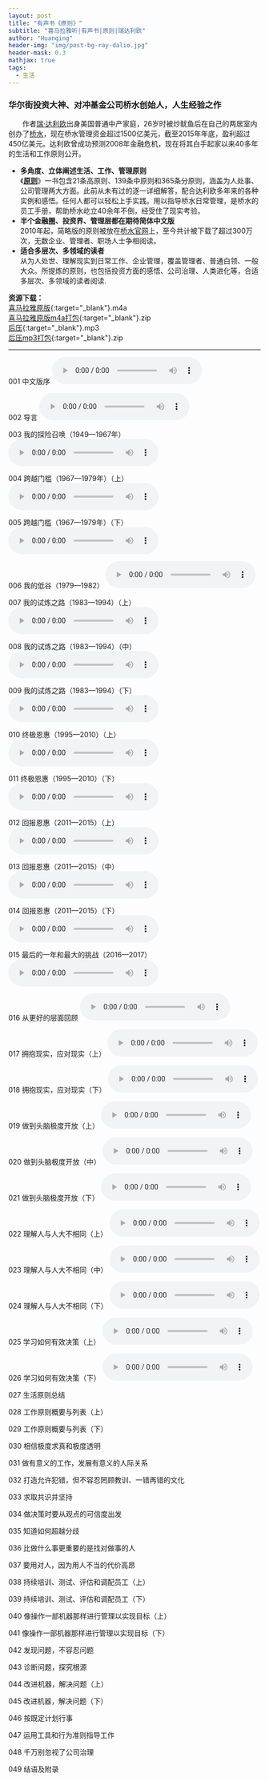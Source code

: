 ```yaml
---
layout: post
title: "有声书《原则》"
subtitle: "喜马拉雅听|有声书|原则|瑞达利欧"
author: "Huanqing"
header-img: "img/post-bg-ray-dalio.jpg"
header-mask: 0.3
mathjax: true
tags:
  - 生活
---
```


### 华尔街投资大神、对冲基金公司桥水创始人，人生经验之作  
　　作者[瑞·达利欧](https://en.wikipedia.org/wiki/Ray_Dalio)出身美国普通中产家庭，26岁时被炒鱿鱼后在自己的两居室内创办了[桥水](https://en.wikipedia.org/wiki/Bridgewater_Associates)，现在桥水管理资金超过1500亿美元，截至2015年年底，盈利超过450亿美元。达利欧曾成功预测2008年金融危机，现在将其白手起家以来40多年的生活和工作原则公开。

- **多角度、立体阐述生活、工作、管理原则**  
《**[原则](https://www.principles.com/)**》一书包含21条高原则、139条中原则和365条分原则，涵盖为人处事、公司管理两大方面。此前从未有过的逐一详细解答，配合达利欧多年来的各种实例和感悟。任何人都可以轻松上手实践。用以指导桥水日常管理，是桥水的员工手册，帮助桥水屹立40余年不倒，经受住了现实考验。
- **半个金融圈、投资界、管理层都在期待简体中文版**  
2010年起，简略版的原则被放在[桥水官网](https://www.bridgewater.com/)上，至今共计被下载了超过300万次，无数企业、管理者、职场人士争相阅读。
- **适合多层次、多领域的读者**  
从为人处世、理解现实到日常工作、企业管理，覆盖管理者、普通白领、一般大众。所提炼的原则，也包括投资方面的感悟、公司治理、人类进化等，合适多层次、多领域的读者阅读.   

**资源下载：**  
[喜马拉雅原版](https://eduinhk-my.sharepoint.com/:f:/g/personal/huanqing_eduinhk_onmicrosoft_com/EvSBUimSgqNGjQeO9rMe3rEB3SE9EUyodImlXOlzeL7U4A?e=fEvwem){:target="_blank"}.m4a  
[喜马拉雅原版m4a打包](https://onedrive.gimhoy.com/sharepoint/aHR0cHM6Ly9lZHVpbmhrLW15LnNoYXJlcG9pbnQuY29tLzp1Oi9nL3BlcnNvbmFsL2h1YW5xaW5nX2VkdWluaGtfb25taWNyb3NvZnRfY29tL0VmMmRGVFNSU0poUHNneGduMXFwb1pZQnVrZVlUVk14dVZSZGc5cUhuVVRnQ3c/ZT1YZGFIaGY=.zip){:target="_blank"}.zip  
[后压](https://eduinhk-my.sharepoint.com/:f:/g/personal/huanqing_eduinhk_onmicrosoft_com/Eqz8fW0pNjxCj43Teg39cEcBU9kjhdO5ottD2PYMMK3Zww?e=Vu2f3s){:target="_blank"}.mp3  
[后压mp3打包](https://onedrive.gimhoy.com/sharepoint/aHR0cHM6Ly9lZHVpbmhrLW15LnNoYXJlcG9pbnQuY29tLzp1Oi9nL3BlcnNvbmFsL2h1YW5xaW5nX2VkdWluaGtfb25taWNyb3NvZnRfY29tL0VXcWlEckJ2a05CTXI5RlJDbE9vY1RRQmRFbVZCQ3VEblJ1MlVwR3lYMjFTWlE/ZT1XeUJNY3A=.mp3){:target="_blank"}.zip  

------


001 中文版序
<audio src="https://onedrive.gimhoy.com/sharepoint/aHR0cHM6Ly9lZHVpbmhrLW15LnNoYXJlcG9pbnQuY29tLzp1Oi9nL3BlcnNvbmFsL2h1YW5xaW5nX2VkdWluaGtfb25taWNyb3NvZnRfY29tL0VjVExoR1hMdDNkQXZyTWpxeXBSamRzQnRaRF9WUXM2SmxxTEt3VnNXUUVOd0E/ZT1tbGV0NWw=.mp3" controls="controls">
Your browser does not support the audio tag.
</audio> 


002 导言
<audio src="https://onedrive.gimhoy.com/sharepoint/aHR0cHM6Ly9lZHVpbmhrLW15LnNoYXJlcG9pbnQuY29tLzp1Oi9nL3BlcnNvbmFsL2h1YW5xaW5nX2VkdWluaGtfb25taWNyb3NvZnRfY29tL0VhVzBUS0dlVXk1TW5odmJva3FFb1A4QnRnWkVMdFIxNHBfcm9qVGhMSWdwV1E/ZT1VbmxBblc=.mp3" controls="controls">
Your browser does not support the audio tag.
</audio> 


003 我的探险召唤（1949—1967年）
<audio src="https://onedrive.gimhoy.com/sharepoint/aHR0cHM6Ly9lZHVpbmhrLW15LnNoYXJlcG9pbnQuY29tLzp1Oi9nL3BlcnNvbmFsL2h1YW5xaW5nX2VkdWluaGtfb25taWNyb3NvZnRfY29tL0VWUmFpWDdydERwQmpMSTAwMFJHaTdFQmk3dkxVaE85eEVQVjVYSFJBVkJqeVE/ZT1RczNuZ3Q=.mp3" controls="controls">
Your browser does not support the audio tag.
</audio> 


004 跨越门槛（1967—1979年）（上）
<audio src="https://onedrive.gimhoy.com/sharepoint/aHR0cHM6Ly9lZHVpbmhrLW15LnNoYXJlcG9pbnQuY29tLzp1Oi9nL3BlcnNvbmFsL2h1YW5xaW5nX2VkdWluaGtfb25taWNyb3NvZnRfY29tL0VRRlhjcGZ1cXJsR3R1cDRRWXNjTF9FQkVwb3ZWbGNQUlh0eVFPRmxKUkI3Rnc/ZT1odlZncHk=.mp3" controls="controls">
Your browser does not support the audio tag.
</audio> 


005 跨越门槛（1967—1979年）（下）
<audio src="https://onedrive.gimhoy.com/sharepoint/aHR0cHM6Ly9lZHVpbmhrLW15LnNoYXJlcG9pbnQuY29tLzp1Oi9nL3BlcnNvbmFsL2h1YW5xaW5nX2VkdWluaGtfb25taWNyb3NvZnRfY29tL0VldXFDNzVBMmVWTm9iXzlIaERiVy1JQllMWjNiZkJuNVF6TnVFRDA1NFlHZHc/ZT1CUmlNRVo=.mp3" controls="controls">
Your browser does not support the audio tag.
</audio> 


006 我的低谷（1979—1982）
<audio src="https://onedrive.gimhoy.com/sharepoint/aHR0cHM6Ly9lZHVpbmhrLW15LnNoYXJlcG9pbnQuY29tLzp1Oi9nL3BlcnNvbmFsL2h1YW5xaW5nX2VkdWluaGtfb25taWNyb3NvZnRfY29tL0VmZDhxZGlwQ2t0SGc3WGZCa1IyVTRVQkxidU5pN1Vfc3lXNFU4SW9fcURJcUE/ZT1oeUhveFQ=.mp3" controls="controls">
Your browser does not support the audio tag.
</audio> 


007 我的试炼之路（1983—1994）（上）
<audio src="https://onedrive.gimhoy.com/sharepoint/aHR0cHM6Ly9lZHVpbmhrLW15LnNoYXJlcG9pbnQuY29tLzp1Oi9nL3BlcnNvbmFsL2h1YW5xaW5nX2VkdWluaGtfb25taWNyb3NvZnRfY29tL0VmTEJidVYtZHF0QXBHOXI3X2s5aGpjQjZFMU9xa2REVUVsM2ZGbWM4NktOd2c/ZT1FdklkQVU=.mp3" controls="controls">
Your browser does not support the audio tag.
</audio> 


008 我的试炼之路（1983—1994）（中）
<audio src="https://onedrive.gimhoy.com/sharepoint/aHR0cHM6Ly9lZHVpbmhrLW15LnNoYXJlcG9pbnQuY29tLzp1Oi9nL3BlcnNvbmFsL2h1YW5xaW5nX2VkdWluaGtfb25taWNyb3NvZnRfY29tL0Vlb2I5Rlk2cnpoTm9FdkJlQ1M5R0swQmhCWFJtU3R2WE9yczR2S3JzYldGN1E/ZT1sQzdVV2Q=.mp3" controls="controls">
Your browser does not support the audio tag.
</audio> 


009 我的试炼之路（1983—1994）（下）
<audio src="https://onedrive.gimhoy.com/sharepoint/aHR0cHM6Ly9lZHVpbmhrLW15LnNoYXJlcG9pbnQuY29tLzp1Oi9nL3BlcnNvbmFsL2h1YW5xaW5nX2VkdWluaGtfb25taWNyb3NvZnRfY29tL0VXTDNIaVFHZzVsTGk4bTVCa3BFbGpRQkxnUXJJMkxjVXNCWENtcU5nNlZkSlE/ZT1jaGtiTzI=.mp3" controls="controls">
Your browser does not support the audio tag.
</audio> 


010 终极恩惠（1995—2010）（上）
<audio src="https://onedrive.gimhoy.com/sharepoint/aHR0cHM6Ly9lZHVpbmhrLW15LnNoYXJlcG9pbnQuY29tLzp1Oi9nL3BlcnNvbmFsL2h1YW5xaW5nX2VkdWluaGtfb25taWNyb3NvZnRfY29tL0VheTNNSGZzYnMxR2ptdk5ZZ05rSS1RQjVhRWdBN3JqWW5CLXZvQl9jcktLSWc/ZT1wM1lpbGI=.mp3" controls="controls">
Your browser does not support the audio tag.
</audio> 


011 终极恩惠（1995—2010）（下）
<audio src="https://onedrive.gimhoy.com/sharepoint/aHR0cHM6Ly9lZHVpbmhrLW15LnNoYXJlcG9pbnQuY29tLzp1Oi9nL3BlcnNvbmFsL2h1YW5xaW5nX2VkdWluaGtfb25taWNyb3NvZnRfY29tL0VhOHo4UDl5UlFsTG1YelE2dGludVFjQnpad3ZuOHJnZHlNSU5qWG5zcnd0MWc/ZT1Bb1dXSWQ=.mp3" controls="controls">
Your browser does not support the audio tag.
</audio> 


012 回报恩惠（2011—2015）（上）
<audio src="https://onedrive.gimhoy.com/sharepoint/aHR0cHM6Ly9lZHVpbmhrLW15LnNoYXJlcG9pbnQuY29tLzp1Oi9nL3BlcnNvbmFsL2h1YW5xaW5nX2VkdWluaGtfb25taWNyb3NvZnRfY29tL0VWM3V5Q1VNSVVsTnItS2Zqb0ZfWjVJQjFMUTl0R29nWUZON1l6ZFRyeTZoQlE/ZT0xWGxiWHc=.mp3" controls="controls">
Your browser does not support the audio tag.
</audio> 


013 回报恩惠（2011—2015）（中）
<audio src="https://onedrive.gimhoy.com/sharepoint/aHR0cHM6Ly9lZHVpbmhrLW15LnNoYXJlcG9pbnQuY29tLzp1Oi9nL3BlcnNvbmFsL2h1YW5xaW5nX2VkdWluaGtfb25taWNyb3NvZnRfY29tL0VRWDlvRWw5UXRkRnEtaXppeDJYWVdrQjI5dDJNRzlUUVRDdkhKUEswRGthN3c/ZT1wdkJMVTE=.mp3" controls="controls">
Your browser does not support the audio tag.
</audio> 


014 回报恩惠（2011—2015）（下）
<audio src="https://onedrive.gimhoy.com/sharepoint/aHR0cHM6Ly9lZHVpbmhrLW15LnNoYXJlcG9pbnQuY29tLzp1Oi9nL3BlcnNvbmFsL2h1YW5xaW5nX2VkdWluaGtfb25taWNyb3NvZnRfY29tL0Vjd3ZySUFTU1pSRnJWbjdtVV9PckRjQkF4aFhrVFBncV9hblNWaDZ1WVlwVHc/ZT1qRWJqVFY=.mp3" controls="controls">
Your browser does not support the audio tag.
</audio> 


015 最后的一年和最大的挑战（2016—2017）
<audio src="url" controls="controls">
Your browser does not support the audio tag.
</audio> 


016 从更好的层面回顾
<audio src="url" controls="controls">
Your browser does not support the audio tag.
</audio> 


017 拥抱现实，应对现实（上）
<audio src="url" controls="controls">
Your browser does not support the audio tag.
</audio> 


018 拥抱现实，应对现实（下）
<audio src="url" controls="controls">
Your browser does not support the audio tag.
</audio> 


019 做到头脑极度开放（上）
<audio src="url" controls="controls">
Your browser does not support the audio tag.
</audio> 


020 做到头脑极度开放（中）
<audio src="url" controls="controls">
Your browser does not support the audio tag.
</audio> 


021 做到头脑极度开放（下）
<audio src="url" controls="controls">
Your browser does not support the audio tag.
</audio> 


022 理解人与人大不相同（上）
<audio src="url" controls="controls">
Your browser does not support the audio tag.
</audio> 


023 理解人与人大不相同（中）
<audio src="url" controls="controls">
Your browser does not support the audio tag.
</audio> 


024 理解人与人大不相同（下）
<audio src="url" controls="controls">
Your browser does not support the audio tag.
</audio> 


025 学习如何有效决策（上）
<audio src="url" controls="controls">
Your browser does not support the audio tag.
</audio> 


026 学习如何有效决策（下）
<audio src="url" controls="controls">
Your browser does not support the audio tag.
</audio> 


027 生活原则总结

028 工作原则概要与列表（上）

029 工作原则概要与列表（下）

030 相信极度求真和极度透明

031 做有意义的工作，发展有意义的人际关系

032 打造允许犯错，但不容忍罔顾教训、一错再错的文化

033 求取共识并坚持

034 做决策时要从观点的可信度出发

035 知道如何超越分歧

036 比做什么事更重要的是找对做事的人

037 要用对人，因为用人不当的代价高昂

038 持续培训、测试、评估和调配员工（上）

039 持续培训、测试、评估和调配员工（下）

040 像操作一部机器那样进行管理以实现目标（上）

041 像操作一部机器那样进行管理以实现目标（下）

042 发现问题，不容忍问题

043 诊断问题，探究根源

044 改进机器，解决问题（上）

045 改进机器，解决问题（下）

046 按既定计划行事

047 运用工具和行为准则指导工作

048 千万别忽视了公司治理

049 结语及附录





